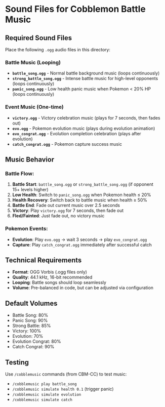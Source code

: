# Sound Files for Cobblemon Battle Music

## Required Sound Files

Place the following `.ogg` audio files in this directory:

### Battle Music (Looping)
- **`battle_song.ogg`** - Normal battle background music (loops continuously)
- **`strong_battle_song.ogg`** - Intense battle music for high-level opponents (loops continuously)  
- **`panic_song.ogg`** - Low health panic music when Pokemon < 20% HP (loops continuously)

### Event Music (One-time)
- **`victory.ogg`** - Victory celebration music (plays for 7 seconds, then fades out)
- **`evo.ogg`** - Pokemon evolution music (plays during evolution animation)
- **`evo_congrat.ogg`** - Evolution completion celebration (plays after evolution)
- **`catch_congrat.ogg`** - Pokemon capture success music

## Music Behavior

### Battle Flow:
1. **Battle Start**: `battle_song.ogg` or `strong_battle_song.ogg` (if opponent 15+ levels higher)
2. **Low Health**: Switch to `panic_song.ogg` when Pokemon health ≤ 20%
3. **Health Recovery**: Switch back to battle music when health ≥ 50%
4. **Battle End**: Fade out current music over 2.5 seconds
5. **Victory**: Play `victory.ogg` for 7 seconds, then fade out
6. **Fled/Fainted**: Just fade out, no victory music

### Pokemon Events:
- **Evolution**: Play `evo.ogg` → wait 3 seconds → play `evo_congrat.ogg`
- **Capture**: Play `catch_congrat.ogg` immediately after successful catch

## Technical Requirements

- **Format**: OGG Vorbis (.ogg files only)
- **Quality**: 44.1 kHz, 16-bit recommended
- **Looping**: Battle songs should loop seamlessly
- **Volume**: Pre-balanced in code, but can be adjusted via configuration

## Default Volumes
- Battle Song: 80%
- Panic Song: 90% 
- Strong Battle: 85%
- Victory: 100%
- Evolution: 70%
- Evolution Congrat: 80%
- Catch Congrat: 90%

## Testing

Use `/cobblemusic` commands (from CBM-CC) to test music:
- `/cobblemusic play battle_song`
- `/cobblemusic simulate health 0.1` (trigger panic)
- `/cobblemusic simulate evolution`
- `/cobblemusic simulate catch`